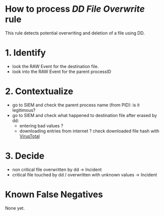 # How to process *DD File Overwrite* rule
This rule detects potential overwriting and deletion of a file using DD.

# 1. Identify
- look the RAW Event for the destination file.
- look into the RAW Event for the parent processID

# 2. Contextualize
- go to SIEM and check the parent process name (from PID): is it legitimous?
- go to SIEM and check what happened to destination file after erased by dd:
  - entering bad values ? 
  - downloading entries from internet ? check downloaded file hash with [VirusTotal](https://www.virustotal.com/gui/home/search)

# 3. Decide
- non critical file overwritten by dd &rarr; Incident
- critical file touched by dd / overwritten with unknown values &rarr; Incident

# Known False Negatives
None yet.

